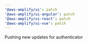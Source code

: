```yaml
---
'@aws-amplify/ui': patch
'@aws-amplify/ui-angular': patch
'@aws-amplify/ui-react': patch
'@aws-amplify/ui-vue': patch
---
```


Pushing new updates for authenticator

